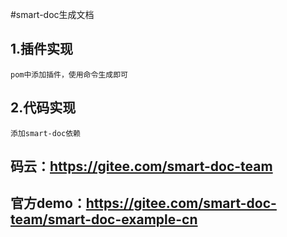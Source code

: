 #smart-doc生成文档
## 1.插件实现
```
pom中添加插件，使用命令生成即可
```
## 2.代码实现
```
添加smart-doc依赖
```

## 码云：https://gitee.com/smart-doc-team
## 官方demo：https://gitee.com/smart-doc-team/smart-doc-example-cn